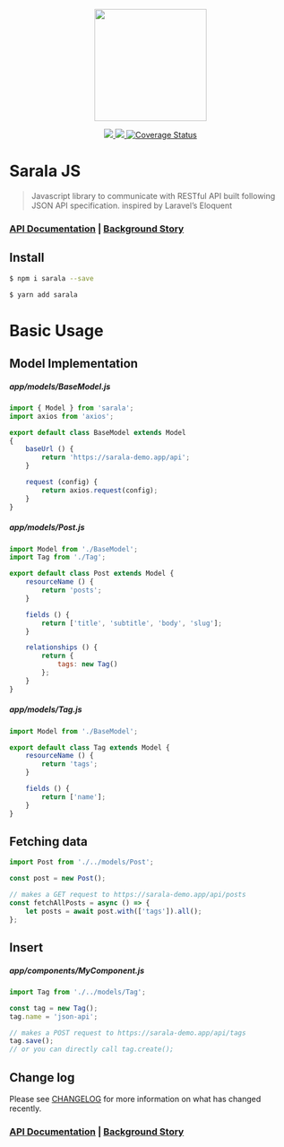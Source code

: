 <p align="center"><p align="center"><img src="https://milroy.me/img/sarala-logo.svg" width="200"></p></p>

<p align="center">
    <a href="https://github.com/milroyfraser/sarala/blob/master/LICENSE">
      <img src="https://img.shields.io/apm/l/vim-mode.svg" />
    </a>  
    <a href="https://travis-ci.org/milroyfraser/sarala">
      <img src="https://travis-ci.org/milroyfraser/sarala.svg?branch=master" />
    </a>
    <a href='https://coveralls.io/github/milroyfraser/sarala'>
        <img src='https://coveralls.io/repos/github/milroyfraser/sarala/badge.svg' alt='Coverage Status' />
    </a>   
</p>

# Sarala JS

> Javascript library to communicate with RESTful API built following JSON API specification. inspired by Laravel’s Eloquent

### [API Documentation](https://sarala-io.github.io/sarala-js-docs/guide/) | [Background Story](https://milroy.me/posts/sarala-laravel-eloquent-like-javascript-orm-to-communicate-with-json-api/1)

## Install

```sh
$ npm i sarala --save
```

```sh
$ yarn add sarala
```

# Basic Usage

## Model Implementation

##### app/models/BaseModel.js
```javascript
import { Model } from 'sarala';
import axios from 'axios';

export default class BaseModel extends Model
{
    baseUrl () {
        return 'https://sarala-demo.app/api';
    }

    request (config) {
        return axios.request(config);
    }
}
```

##### app/models/Post.js
```javascript
import Model from './BaseModel';
import Tag from './Tag';

export default class Post extends Model {
    resourceName () {
        return 'posts';
    }

    fields () {
        return ['title', 'subtitle', 'body', 'slug'];
    }

    relationships () {
        return {
            tags: new Tag()
        };
    }
}
```

##### app/models/Tag.js
```javascript
import Model from './BaseModel';

export default class Tag extends Model {
    resourceName () {
        return 'tags';
    }

    fields () {
        return ['name'];
    }
}
```

## Fetching data

```javascript
import Post from './../models/Post';

const post = new Post();

// makes a GET request to https://sarala-demo.app/api/posts
const fetchAllPosts = async () => {
    let posts = await post.with(['tags']).all();
};
```

## Insert

##### app/components/MyComponent.js
```javascript
import Tag from './../models/Tag';

const tag = new Tag();
tag.name = 'json-api';

// makes a POST request to https://sarala-demo.app/api/tags
tag.save(); 
// or you can directly call tag.create();
```

## Change log

Please see [CHANGELOG](CHANGELOG.md) for more information on what has changed recently.

### [API Documentation](https://sarala-io.github.io/sarala-js-docs/guide/) | [Background Story](https://milroy.me/posts/sarala-laravel-eloquent-like-javascript-orm-to-communicate-with-json-api/1)
